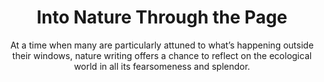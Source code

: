 ---
title: Into Nature Through the Page
subtitle: At a time when many are particularly attuned to what’s happening outside their windows, nature writing offers a chance to reflect on the ecological world in all its fearsomeness and splendor.
layout: default
external_url: https://www.wsj.com/articles/into-nature-through-the-page-11590836400
external_site: WSJ
tags: ['nature']
---